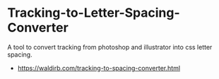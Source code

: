 # Tracking-to-Letter-Spacing-Converter
A tool to convert tracking from photoshop and illustrator into css letter spacing.
- https://waldirb.com/tracking-to-spacing-converter.html
